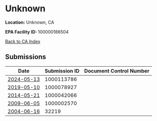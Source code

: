 # Unknown

**Location:** Unknown, CA

**EPA Facility ID:** 100000186504

[Back to CA Index](../../index.md)

## Submissions

| Date | Submission ID | Document Control Number |
|------|--------------|-------------------------|
| [2024-05-13](submissions/1000113786.md) | 1000113786 |  |
| [2019-05-10](submissions/1000078927.md) | 1000078927 |  |
| [2014-05-21](submissions/1000042066.md) | 1000042066 |  |
| [2009-06-05](submissions/1000002570.md) | 1000002570 |  |
| [2004-06-16](submissions/32219.md) | 32219 |  |
